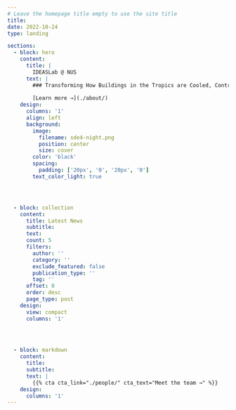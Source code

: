 ```yaml
---
# Leave the homepage title empty to use the site title
title:
date: 2022-10-24
type: landing

sections:
  - block: hero
    content:
      title: |
        IDEASLab @ NUS
      text: |
        ### Transforming How Buildings in the Tropics are Cooled, Controlled, and Experienced
        
        [Learn more →](./about/)
    design:
      columns: '1'
      align: left
      background:
        image:
          filename: sde4-night.png
          position: center
          size: cover
        color: 'black'
        spacing:
          padding: ['20px', '0', '20px', '0']
        text_color_light: true




  - block: collection
    content:
      title: Latest News
      subtitle:
      text:
      count: 5
      filters:
        author: ''
        category: ''
        exclude_featured: false
        publication_type: ''
        tag: ''
      offset: 0
      order: desc
      page_type: post
    design:
      view: compact
      columns: '1'
  



  - block: markdown
    content:
      title:
      subtitle:
      text: |
        {{% cta cta_link="./people/" cta_text="Meet the team →" %}}
    design:
      columns: '1'
---
```

